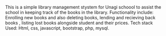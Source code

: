 This is a simple library management stystem for Unagi schoool to assist the school in keeping track of the books in the library. Functionality include: 
Enrolling new books and also deleting books,
lending and recieving back books ,
listing lost books alongside student and their prices.
Tech stack Used:
Html,
css,
javascript,
bootstrap,
php,
mysql.
